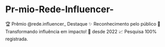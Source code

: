 # Pr-mio-Rede-Influencer-
🏆 Prêmio @rede.influencer_ Destaque  ✨ Reconhecimento pelo público 📲 Transformando influência em impacto! 🥇 desde 2022  📈 Pesquisa 100% registrada.
